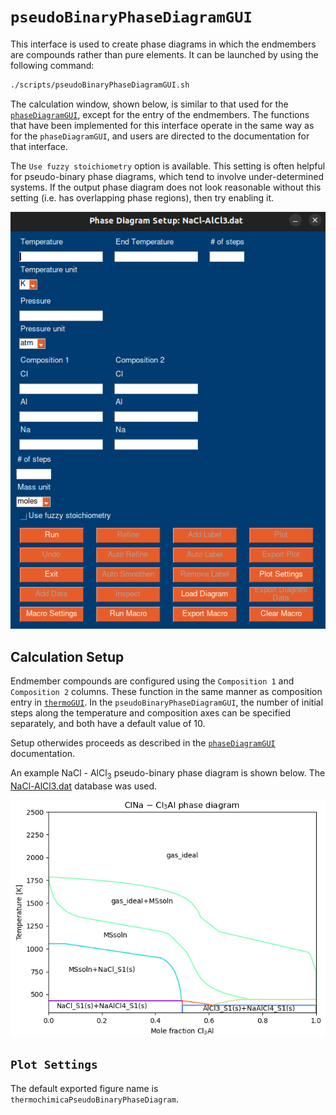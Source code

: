 # `pseudoBinaryPhaseDiagramGUI`
This interface is used to create phase diagrams in which the endmembers are compounds rather than pure elements. It can be launched by using the following command:

```bash
./scripts/pseudoBinaryPhaseDiagramGUI.sh
```

 The calculation window, shown below, is similar to that used for the [`phaseDiagramGUI`](/doc/phaseDiagramGUI.md), except for the entry of the endmembers. The functions that have been implemented for this interface operate in the same way as for the `phaseDiagramGUI`, and users are directed to the documentation for that interface.

 The `Use fuzzy stoichiometry` option is available. This setting is often helpful for pseudo-binary phase diagrams, which tend to involve under-determined systems. If the output phase diagram does not look reasonable without this setting (i.e. has overlapping phase regions), then try enabling it.

![`pseudoBinaryPhaseDiagramGUI` default window](/doc/images/pseudoBinaryPhaseDiagramGUI-default.png)

## Calculation Setup
Endmember compounds are configured using the `Composition 1` and `Composition 2` columns. These function in the same manner as composition entry in [`thermoGUI`](/doc/thermoGUI.md). In the `pseudoBinaryPhaseDiagramGUI`, the number of initial steps along the temperature and composition axes can be specified separately, and both have a default value of 10.

Setup otherwides proceeds as described in the [`phaseDiagramGUI`](/doc/phaseDiagramGUI.md#calculation_setup) documentation.

An example NaCl - AlCl<sub>3</sub> pseudo-binary phase diagram is shown below. The [NaCl-AlCl3.dat](/data/NaCl-AlCl3.dat) database was used.

![Example NaCl - AlCl<sub>3</sub> generated using `pseudoBinaryPhaseDiagramGUI`](/doc/images/nacl-alcl3-phaseDiagram.png)

## `Plot Settings`
The default exported figure name is `thermochimicaPseudoBinaryPhaseDiagram`.